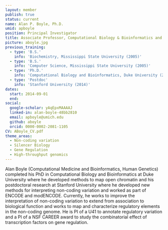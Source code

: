 ```yaml
---
layout: member
publish: true
status: current
name: Alan P. Boyle, Ph.D.
umid: apboyle
position: Principal Investigator
title: Associate Professor, Computational Biology & Bioinformatics and Human Genetics
picture: aboyle.jpg
previous_training:
  - type: 'B.S.'
    info: 'Biochemistry, Mississippi State University (2005)'
  - type: 'B.S.'
    info: 'Computer Science, Mississippi State University (2005)'
  - type: 'Ph.D.' 
    info: 'Computational Biology and Bioinformatics, Duke University (2009)'
  - type: 'Postdoc'
    info: 'Stanford University (2014)'
dates:
  start: 2014-09-01
  end:
social: 
  google-scholar: yAqEpxMAAAAJ
  linked-in: alan-boyle-48bb2810
  email: apboyle@umich.edu
  github: aboyle
  orcid: 0000-0002-2081-1105
CV: ABoyle_CV.pdf
theme_areas:
  - Non-coding variation
  - Silencer Biology
  - Gene Regulation
  - High-throughput genomics
---
```


Alan Boyle (Computational Medicine and Bioinformatics, Human Genetics) completed his PhD in
Computational Biology and Bioinformatics at Duke University where he developed methods to map open
chromatin and his postdoctoral research at Stanford University where he developed new methods for
interpreting non-coding variation and worked as part of ENCODE and modENCODE. Currently, he works to
improve the interpretation of non-coding variation to extend from association to biological function and works
to map and characterize regulatory elements in the non-coding genome. He is PI of a U41 to annotate
regulatory variation and a PI of a NSF CAREER award to study the combinatorial effect of transcription factors
on gene regulation.
